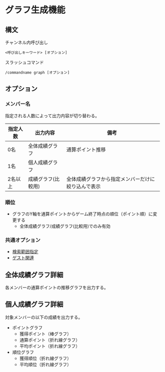 # グラフ生成機能

## 構文

チャンネル内呼び出し

```
<呼び出しキーワード> [オプション]
```

スラッシュコマンド

```
/commandname graph [オプション]
```

## オプション

### メンバー名

指定される人数によって出力内容が切り替わる。

| 指定人数 | 出力内容           | 備考                                               |
| -------- | ------------------ | -------------------------------------------------- |
| 0名      | 全体成績グラフ     | 通算ポイント推移                                   |
| 1名      | 個人成績グラフ     |                                                    |
| 2名以上  | 成績グラフ(比較用) | 全体成績グラフから指定メンバーだけに絞り込んで表示 |

### 順位
- グラフのY軸を通算ポイントからゲーム終了時点の順位（ポイント順）に変更する
  - 全体成績グラフ/成績グラフ(比較用)でのみ有効

### 共通オプション
- [検索範囲指定](argument_keyword.md#検索範囲指定)
- [ゲスト関連](argument_keyword.md#ゲストの成績の取り扱いに関するオプション)

## 全体成績グラフ詳細

各メンバーの通算ポイントの推移グラフを出力する。

## 個人成績グラフ詳細

対象メンバーの以下の成績を出力する。

- ポイントグラフ
  - 獲得ポイント（棒グラフ）
  - 通算ポイント（折れ線グラフ）
  - 平均ポイント（折れ線グラフ）
- 順位グラフ
  - 獲得順位（折れ線グラフ）
  - 平均順位（折れ線グラフ）
